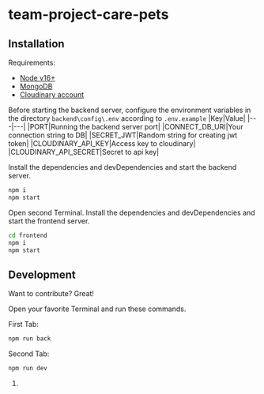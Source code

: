 # team-project-care-pets

## Installation

Requirements:

- [Node v16+](https://nodejs.org/en/download/)
- [MongoDB](mongodb.com)
- [Cloudinary account](https://cloudinary.com/)

Before starting the backend server, configure the environment variables in the
directory `backend\config\.env` according to `.env.example`
|Key|Value|
|---|---|
|PORT|Running the backend server port|
|CONNECT_DB_URI|Your connection string to DB|
|SECRET_JWT|Random string for creating jwt token|
|CLOUDINARY_API_KEY|Access key to cloudinary|
|CLOUDINARY_API_SECRET|Secret to api key|

Install the dependencies and devDependencies and start the backend server.

```sh
npm i
npm start
```

Open second Terminal. Install the dependencies and devDependencies and start the
frontend server.

```sh
cd frontend
npm i
npm start
```

## Development

Want to contribute? Great!

Open your favorite Terminal and run these commands.

First Tab:

```sh
npm run back
```

Second Tab:

```sh
npm run dev
```

1.  <!-- Team Soul kitchen project -->
